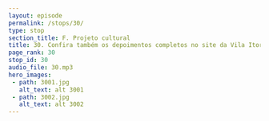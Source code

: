 ```yaml
---
layout: episode
permalink: /stops/30/
type: stop
section_title: F. Projeto cultural
title: 30. Confira também os depoimentos completos no site da Vila Itororó
page_rank: 30
stop_id: 30
audio_file: 30.mp3
hero_images:
 - path: 3001.jpg
   alt_text: alt 3001
 - path: 3002.jpg
   alt_text: alt 3002
---
```

